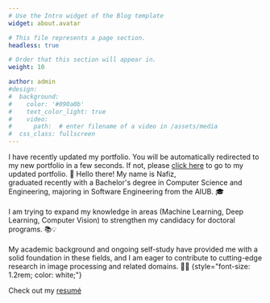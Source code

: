 ```yaml
---
# Use the Intro widget of the Blog template
widget: about.avatar

# This file represents a page section.
headless: true

# Order that this section will appear in.
weight: 10

author: admin
#design:
#  background:
#    color: '#090a0b'
#    text_color_light: true
#    video:
#      path:  # enter filename of a video in /assets/media
#  css_class: fullscreen
---
```

I have recently updated my portfolio. You will be automatically redirected to my new portfolio in a few seconds. If not, please [click here](https://nafishsy.github.io/) to go to my updated portfolio. 
👋 Hello there! My name is Nafiz,<br>
graduated recently with a Bachelor's degree in Computer Science and Engineering, majoring in Software Engineering from the AIUB. 🎓<br><br> 
I am trying to expand my knowledge in areas (Machine Learning, Deep Learning, Computer Vision) to strengthen my candidacy for doctoral programs. 📚💡<br><br> 
My academic background and ongoing self-study have provided me with a solid foundation in these fields, and I am eager to contribute to cutting-edge research in image processing and related domains. 🚀🔬
{style="font-size: 1.2rem; color: white;"}




Check out my [resumé](/about/)
